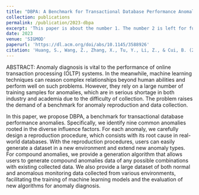 ```yaml
---
title: "DBPA: A Benchmark for Transactional Database Performance Anomalies"
collection: publications
permalink: /publication/2023-dbpa
excerpt: 'This paper is about the number 1. The number 2 is left for future work.'
date: 2023
venue: 'SIGMOD'
paperurl: 'https://dl.acm.org/doi/abs/10.1145/3588926'
citation: 'Huang, S., Wang, Z., Zhang, X., Tu, Y., Li, Z., & Cui, B. (2023). DBPA: A Benchmark for Transactional Database Performance Anomalies. Proceedings of the ACM on Management of Data, 1(1), 1-26.'
---
```

ABSTRACT: Anomaly diagnosis is vital to the performance of online transaction processing (OLTP) systems. In the meanwhile, machine learning techniques can reason complex relationships beyond human abilities and perform well on such problems. However, they rely on a large number of training samples for anomalies, which are in serious shortage in both industry and academia due to the difficulty of collection. The problem raises the demand of a benchmark for anomaly reproduction and data collection.

In this paper, we propose DBPA, a benchmark for transactional database performance anomalies. Specifically, we identify nine common anomalies rooted in the diverse influence factors. For each anomaly, we carefully design a reproduction procedure, which consists with its root cause in real-world databases. With the reproduction procedures, users can easily generate a dataset in a new environment and extend new anomaly types. For compound anomalies, we provide a generation algorithm that allows users to generate compound anomalies data of any possible combinations with existing collected data. We also provide a large dataset of both normal and anomalous monitoring data collected from various environments, facilitating the training of machine learning models and the evaluation of new algorithms for anomaly diagnosis.